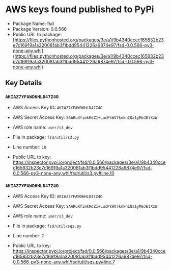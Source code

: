 # AWS keys found published to PyPi

* Package Name: fsd
* Package Version: 0.0.566
* Public URL to package: [https://files.pythonhosted.org/packages/3e/a1/9b4340ccec165832b23e7c16919a1a320081ab3f1bdd95441226a6874e97/fsd-0.0.566-py3-none-any.whl](https://files.pythonhosted.org/packages/3e/a1/9b4340ccec165832b23e7c16919a1a320081ab3f1bdd95441226a6874e97/fsd-0.0.566-py3-none-any.whl)

## Key Details

### `AKIAZ7YFAWD6HLD47Z4O`

* AWS Access Key ID: `AKIAZ7YFAWD6HLD47Z4O`
* AWS Secret Access Key: `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` 
* AWS role name: `user/s3_dev`
* File in package: `fsd/util/s3.py`
* Line number: `10`

* Public URL to key: https://inspector.pypi.io/project/fsd/0.0.566/packages/3e/a1/9b4340ccec165832b23e7c16919a1a320081ab3f1bdd95441226a6874e97/fsd-0.0.566-py3-none-any.whl/fsd/util/s3.py#line.10



### `AKIAZ7YFAWD6HLD47Z4O`

* AWS Access Key ID: `AKIAZ7YFAWD6HLD47Z4O`
* AWS Secret Access Key: `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` 
* AWS role name: `user/s3_dev`
* File in package: `fsd/util/sqs.py`
* Line number: `7`

* Public URL to key: https://inspector.pypi.io/project/fsd/0.0.566/packages/3e/a1/9b4340ccec165832b23e7c16919a1a320081ab3f1bdd95441226a6874e97/fsd-0.0.566-py3-none-any.whl/fsd/util/sqs.py#line.7


